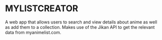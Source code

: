# MYLISTCREATOR
A web app that allows users to search and view details about anime as well as add them to a collection. Makes use of the Jikan API to get the relevant data from myanimelist.com. 
